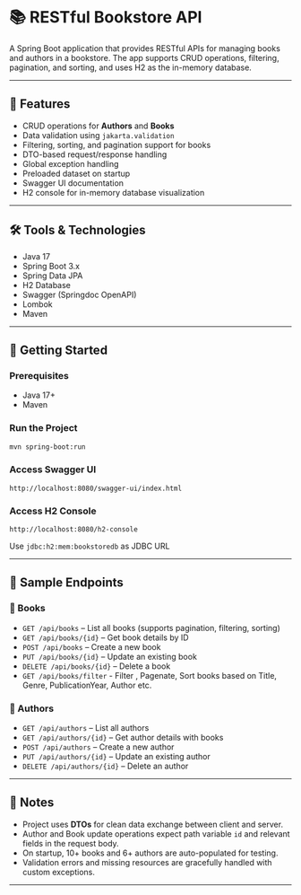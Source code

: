 # 📚 RESTful Bookstore API

A Spring Boot application that provides RESTful APIs for managing books and authors in a bookstore. The app supports CRUD operations, filtering, pagination, and sorting, and uses H2 as the in-memory database.

---

## 📌 Features

- CRUD operations for **Authors** and **Books**
- Data validation using `jakarta.validation`
- Filtering, sorting, and pagination support for books
- DTO-based request/response handling
- Global exception handling
- Preloaded dataset on startup
- Swagger UI documentation
- H2 console for in-memory database visualization

---

## 🛠 Tools & Technologies

- Java 17
- Spring Boot 3.x
- Spring Data JPA
- H2 Database
- Swagger (Springdoc OpenAPI)
- Lombok
- Maven

---

## 🚀 Getting Started

### Prerequisites

- Java 17+
- Maven

### Run the Project

```bash
mvn spring-boot:run
````

### Access Swagger UI

```
http://localhost:8080/swagger-ui/index.html
```

### Access H2 Console

```
http://localhost:8080/h2-console
```

Use `jdbc:h2:mem:bookstoredb` as JDBC URL

---

## 🧪 Sample Endpoints

### 📘 Books

* `GET /api/books` – List all books (supports pagination, filtering, sorting)
* `GET /api/books/{id}` – Get book details by ID
* `POST /api/books` – Create a new book
* `PUT /api/books/{id}` – Update an existing book
* `DELETE /api/books/{id}` – Delete a book
* `GET /api/books/filter` - Filter , Pagenate, Sort books based on Title, Genre, PublicationYear, Author etc.

### 👤 Authors

* `GET /api/authors` – List all authors
* `GET /api/authors/{id}` – Get author details with books
* `POST /api/authors` – Create a new author
* `PUT /api/authors/{id}` – Update an existing author
* `DELETE /api/authors/{id}` – Delete an author

---

## 📄 Notes

* Project uses **DTOs** for clean data exchange between client and server.
* Author and Book update operations expect path variable `id` and relevant fields in the request body.
* On startup, 10+ books and 6+ authors are auto-populated for testing.
* Validation errors and missing resources are gracefully handled with custom exceptions.

---